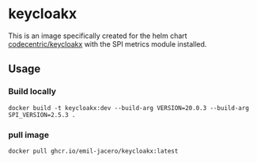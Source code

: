 # keycloakx

This is an image specifically created for the helm chart [codecentric/keycloakx](https://artifacthub.io/packages/helm/codecentric/keycloakx) with the SPI metrics module installed.

## Usage

### Build locally

```shell
docker build -t keycloakx:dev --build-arg VERSION=20.0.3 --build-arg SPI_VERSION=2.5.3 .
```

### pull image

```shell
docker pull ghcr.io/emil-jacero/keycloakx:latest
```
